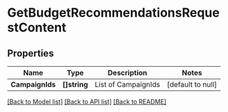 # GetBudgetRecommendationsRequestContent

## Properties
Name | Type | Description | Notes
------------ | ------------- | ------------- | -------------
**CampaignIds** | **[]string** | List of CampaignIds | [default to null]

[[Back to Model list]](../README.md#documentation-for-models) [[Back to API list]](../README.md#documentation-for-api-endpoints) [[Back to README]](../README.md)

